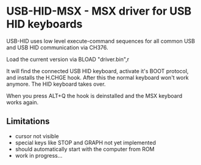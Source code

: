 # USB-HID-MSX - MSX driver for USB HID keyboards

USB-HID uses low level execute-command sequences for all common USB and USB HID communication via CH376.

Load the current version via BLOAD "driver.bin",r

It will find the connected USB HID keyboard, activate it's BOOT protocol, and installs the H.CHGE hook. After this the normal keyboard won't work anymore. The HID keyboard takes over. 

When you press ALT+Q the hook is deinstalled and the MSX keyboard works again.

## Limitations
* cursor not visible
* special keys like STOP and GRAPH not yet implemented
* should automatically start with the computer from ROM
* work in progress...
